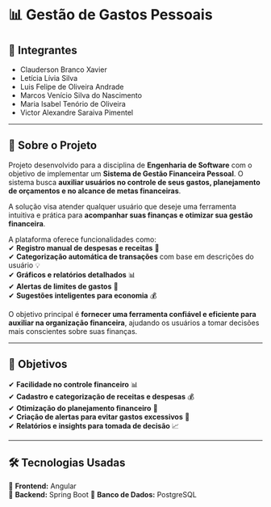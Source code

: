 # 📊 Gestão de Gastos Pessoais  

## 🐙 Integrantes  
- Clauderson Branco Xavier  
- Letícia Lívia Silva  
- Luis Felipe de Oliveira Andrade  
- Marcos Venício Silva do Nascimento  
- Maria Isabel Tenório de Oliveira  
- Victor Alexandre Saraiva Pimentel  

---

## 📃 Sobre o Projeto  
Projeto desenvolvido para a disciplina de **Engenharia de Software** com o objetivo de implementar um **Sistema de Gestão Financeira Pessoal**. O sistema busca **auxiliar usuários no controle de seus gastos, planejamento de orçamentos e no alcance de metas financeiras**.  

A solução visa atender qualquer usuário que deseje uma ferramenta intuitiva e prática para **acompanhar suas finanças e otimizar sua gestão financeira**.  

A plataforma oferece funcionalidades como:  
✔ **Registro manual de despesas e receitas** 📌  
✔ **Categorização automática de transações** com base em descrições do usuário 💡  
✔ **Gráficos e relatórios detalhados** 📊  
✔ **Alertas de limites de gastos** 🚨  
✔ **Sugestões inteligentes para economia** 💰  

O objetivo principal é **fornecer uma ferramenta confiável e eficiente para auxiliar na organização financeira**, ajudando os usuários a tomar decisões mais conscientes sobre suas finanças.  

---

## 📍 Objetivos  
✔ **Facilidade no controle financeiro** 📊  
✔ **Cadastro e categorização de receitas e despesas** 💰  
✔ **Otimização do planejamento financeiro** 📅  
✔ **Criação de alertas para evitar gastos excessivos** 🚨  
✔ **Relatórios e insights para tomada de decisão** 📈  

---

## 🛠️ Tecnologias Usadas  

📌 **Frontend:** Angular  
📌 **Backend:** Spring Boot
📌 **Banco de Dados:** PostgreSQL  